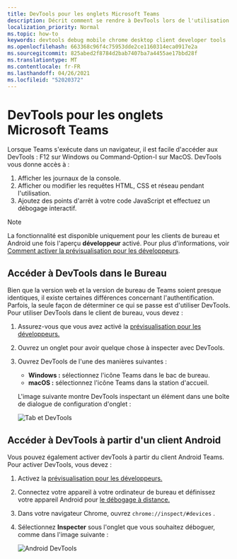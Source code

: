 ```yaml
---
title: DevTools pour les onglets Microsoft Teams
description: Décrit comment se rendre à DevTools lors de l'utilisation du client de bureau Microsoft Teams
localization_priority: Normal
ms.topic: how-to
keywords: devtools debug mobile chrome desktop client developer tools
ms.openlocfilehash: 663368c96f4c75953dde2ce1160314eca0917e2a
ms.sourcegitcommit: 825abed2f8784d2bab7407ba7a4455ae17bbd28f
ms.translationtype: MT
ms.contentlocale: fr-FR
ms.lasthandoff: 04/26/2021
ms.locfileid: "52020372"
---
```

# <a name="devtools-for-microsoft-teams-tabs"></a>DevTools pour les onglets Microsoft Teams

Lorsque Teams s'exécute dans un navigateur, il est facile d'accéder aux DevTools : F12 sur Windows ou Command-Option-I sur MacOS. DevTools vous donne accès à :

1. Afficher les journaux de la console.
1. Afficher ou modifier les requêtes HTML, CSS et réseau pendant l'utilisation.
1. Ajoutez des points d'arrêt à votre code JavaScript et effectuez un débogage interactif.

> [!NOTE]
> La fonctionnalité est disponible uniquement pour les clients de bureau et Android une fois l'aperçu **développeur** activé. Pour plus d'informations, voir [Comment activer la prévisualisation pour les développeurs](~/resources/dev-preview/developer-preview-intro.md).

## <a name="access-devtools-in-the-desktop"></a>Accéder à DevTools dans le Bureau

Bien que la version web et la version de bureau de Teams soient presque identiques, il existe certaines différences concernant l'authentification. Parfois, la seule façon de déterminer ce qui se passe est d'utiliser DevTools. Pour utiliser DevTools dans le client de bureau, vous devez :

1. Assurez-vous que vous avez activé la [prévisualisation pour les développeurs.](~/resources/dev-preview/developer-preview-intro.md)
1. Ouvrez un onglet pour avoir quelque chose à inspecter avec DevTools.
1. Ouvrez DevTools de l'une des manières suivantes :
    * **Windows :** sélectionnez l'icône Teams dans le bac de bureau.
    * **macOS :** sélectionnez l'icône Teams dans la station d'accueil.
 
   L'image suivante montre DevTools inspectant un élément dans une boîte de dialogue de configuration d'onglet :

   ![Tab et DevTools](~/assets/images/dev-preview/tab-and-devtools.png)

## <a name="access-devtools-from-an-android-client"></a>Accéder à DevTools à partir d'un client Android

Vous pouvez également activer devTools à partir du client Android Teams. Pour activer DevTools, vous devez :

1. Activez la [prévisualisation pour les développeurs.](~/resources/dev-preview/developer-preview-intro.md)
1. Connectez votre appareil à votre ordinateur de bureau et définissez votre appareil Android pour [le débogage à distance.](https://developers.google.com/web/tools/chrome-devtools/remote-debugging/)
1. Dans votre navigateur Chrome, ouvrez `chrome://inspect/#devices` .
1. Sélectionnez **Inspecter** sous l'onglet que vous souhaitez déboguer, comme dans l'image suivante :

   ![Android DevTools](~/assets/images/android-devtools.png)
